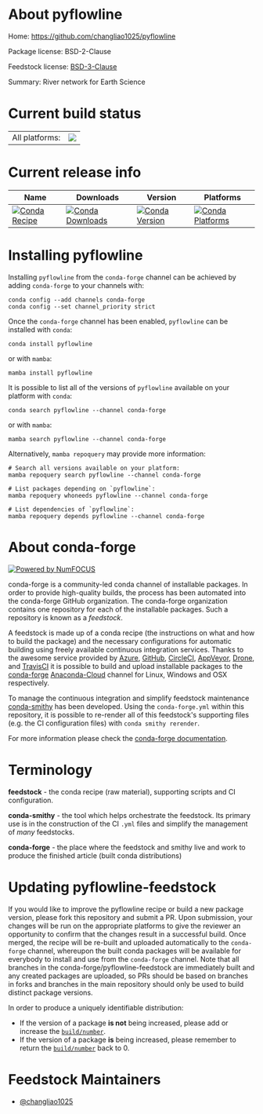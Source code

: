 About pyflowline
================

Home: https://github.com/changliao1025/pyflowline

Package license: BSD-2-Clause

Feedstock license: [BSD-3-Clause](https://github.com/conda-forge/pyflowline-feedstock/blob/main/LICENSE.txt)

Summary: River network for Earth Science

Current build status
====================


<table><tr><td>All platforms:</td>
    <td>
      <a href="https://dev.azure.com/conda-forge/feedstock-builds/_build/latest?definitionId=15807&branchName=main">
        <img src="https://dev.azure.com/conda-forge/feedstock-builds/_apis/build/status/pyflowline-feedstock?branchName=main">
      </a>
    </td>
  </tr>
</table>

Current release info
====================

| Name | Downloads | Version | Platforms |
| --- | --- | --- | --- |
| [![Conda Recipe](https://img.shields.io/badge/recipe-pyflowline-green.svg)](https://anaconda.org/conda-forge/pyflowline) | [![Conda Downloads](https://img.shields.io/conda/dn/conda-forge/pyflowline.svg)](https://anaconda.org/conda-forge/pyflowline) | [![Conda Version](https://img.shields.io/conda/vn/conda-forge/pyflowline.svg)](https://anaconda.org/conda-forge/pyflowline) | [![Conda Platforms](https://img.shields.io/conda/pn/conda-forge/pyflowline.svg)](https://anaconda.org/conda-forge/pyflowline) |

Installing pyflowline
=====================

Installing `pyflowline` from the `conda-forge` channel can be achieved by adding `conda-forge` to your channels with:

```
conda config --add channels conda-forge
conda config --set channel_priority strict
```

Once the `conda-forge` channel has been enabled, `pyflowline` can be installed with `conda`:

```
conda install pyflowline
```

or with `mamba`:

```
mamba install pyflowline
```

It is possible to list all of the versions of `pyflowline` available on your platform with `conda`:

```
conda search pyflowline --channel conda-forge
```

or with `mamba`:

```
mamba search pyflowline --channel conda-forge
```

Alternatively, `mamba repoquery` may provide more information:

```
# Search all versions available on your platform:
mamba repoquery search pyflowline --channel conda-forge

# List packages depending on `pyflowline`:
mamba repoquery whoneeds pyflowline --channel conda-forge

# List dependencies of `pyflowline`:
mamba repoquery depends pyflowline --channel conda-forge
```


About conda-forge
=================

[![Powered by
NumFOCUS](https://img.shields.io/badge/powered%20by-NumFOCUS-orange.svg?style=flat&colorA=E1523D&colorB=007D8A)](https://numfocus.org)

conda-forge is a community-led conda channel of installable packages.
In order to provide high-quality builds, the process has been automated into the
conda-forge GitHub organization. The conda-forge organization contains one repository
for each of the installable packages. Such a repository is known as a *feedstock*.

A feedstock is made up of a conda recipe (the instructions on what and how to build
the package) and the necessary configurations for automatic building using freely
available continuous integration services. Thanks to the awesome service provided by
[Azure](https://azure.microsoft.com/en-us/services/devops/), [GitHub](https://github.com/),
[CircleCI](https://circleci.com/), [AppVeyor](https://www.appveyor.com/),
[Drone](https://cloud.drone.io/welcome), and [TravisCI](https://travis-ci.com/)
it is possible to build and upload installable packages to the
[conda-forge](https://anaconda.org/conda-forge) [Anaconda-Cloud](https://anaconda.org/)
channel for Linux, Windows and OSX respectively.

To manage the continuous integration and simplify feedstock maintenance
[conda-smithy](https://github.com/conda-forge/conda-smithy) has been developed.
Using the ``conda-forge.yml`` within this repository, it is possible to re-render all of
this feedstock's supporting files (e.g. the CI configuration files) with ``conda smithy rerender``.

For more information please check the [conda-forge documentation](https://conda-forge.org/docs/).

Terminology
===========

**feedstock** - the conda recipe (raw material), supporting scripts and CI configuration.

**conda-smithy** - the tool which helps orchestrate the feedstock.
                   Its primary use is in the construction of the CI ``.yml`` files
                   and simplify the management of *many* feedstocks.

**conda-forge** - the place where the feedstock and smithy live and work to
                  produce the finished article (built conda distributions)


Updating pyflowline-feedstock
=============================

If you would like to improve the pyflowline recipe or build a new
package version, please fork this repository and submit a PR. Upon submission,
your changes will be run on the appropriate platforms to give the reviewer an
opportunity to confirm that the changes result in a successful build. Once
merged, the recipe will be re-built and uploaded automatically to the
`conda-forge` channel, whereupon the built conda packages will be available for
everybody to install and use from the `conda-forge` channel.
Note that all branches in the conda-forge/pyflowline-feedstock are
immediately built and any created packages are uploaded, so PRs should be based
on branches in forks and branches in the main repository should only be used to
build distinct package versions.

In order to produce a uniquely identifiable distribution:
 * If the version of a package **is not** being increased, please add or increase
   the [``build/number``](https://docs.conda.io/projects/conda-build/en/latest/resources/define-metadata.html#build-number-and-string).
 * If the version of a package **is** being increased, please remember to return
   the [``build/number``](https://docs.conda.io/projects/conda-build/en/latest/resources/define-metadata.html#build-number-and-string)
   back to 0.

Feedstock Maintainers
=====================

* [@changliao1025](https://github.com/changliao1025/)

